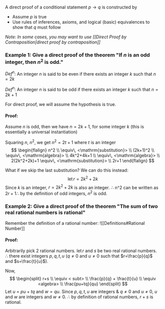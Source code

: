 A direct proof of a conditional statement $p\to q$ is constructed by
- Assume $p$ is true
- Use rules of inferences, axioms, and logical (basic) equivalences to show that $q$ must follow

*Note: In some cases, you may want to use [[Direct Proof by Contraposition|direct proof by contraposition]]*
### Example 1: Give a direct proof of the theorem "If $n$ is an odd integer, then $n^2$ is odd."

$Def^n$: An integer $n$ is said to be even if there exists an integer $k$ such that $n=2k$

$Def^n$: An integer $n$ is said to be odd if there exists an integer $k$ such that $n=2k+1$

For direct proof, we will assume the hypothesis is true.

#### Proof:
Assume $n$ is odd, then we have $n=2k+1$, for some integer $k$ (this is essentially a universal instantiation)

Squaring $n$, $n^2$, we get $n^2=2t+1$ where $t$ is an integer
$$
\begin{flalign}
n^2 \\ 
\equiv\, <\mathrm{substitution}> \\
(2k+1)^2 \\
\equiv\, <\mathrm{algebra}> \\
4k^2+4k+1 \\
\equiv\, <\mathrm{algebra}> \\
2(2k^2+2k)+1
\equiv\, <\mathrm{substitution}> \\
2r+1
\end{flalign}
$$

What if we skip the last substitution? We can do this instead:
$$
\mathrm{let}\,r=2k^2+2k
$$
Since $k$ is an integer, $r=2k^2+2k$ is also an integer. $\therefore$ n^2 can be written as $2r+1 \therefore$ by the definition of odd integers, $n^2$ is odd.
### Example 2: Give a direct proof of the theorem "The sum of two real rational numbers is rational"

Remember the definition of a rational number: 
![[Definitions#Rational Number]]

#### Proof:
Arbitrarily pick 2 rational numbers.
$\mathrm{let}\, r$ and $s$ be two real rational numbers.
$\therefore$ there exist integers $p,q,t,u$ ($q\neq0$ and $u\neq0$ such that $r=\frac{p}{q}$ and $s=\frac{t}{u}$).

Now,
$$
\begin{split}
r+s \\
\equiv < subt> \\
\frac{p}{q} + \frac{t}{u} \\
\equiv <algebra> \\
\frac{pu+tq}{qu}
\end{split}
$$
Let $u$ = $pu+tq$ and $w=qu$.
Since $p,q,t,u$ are integers & $q\neq 0$ and $u\neq 0$, $u$ and $w$ are integers and $w\neq0$.
$\therefore$ by definition of rational numbers, $r+s$ is rational.
